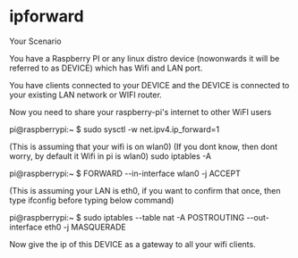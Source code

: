 # ipforward
Your Scenario 

You have a Raspberry PI or any linux distro device (nowonwards it will be referred to as DEVICE) which has Wifi and LAN port. 

You have clients connected to your DEVICE and the DEVICE is connected to your existing LAN network or WIFI router. 

Now you need to share your raspberry-pi's internet to other WiFI users


pi@raspberrypi:~ $ sudo sysctl -w net.ipv4.ip_forward=1

(This is assuming that your wifi is on wlan0) (If you dont know, then dont worry, by default it Wifi in pi is wlan0) sudo iptables -A 

pi@raspberrypi:~ $ FORWARD --in-interface wlan0 -j ACCEPT

(This is assuming your LAN is eth0, if you want to confirm that once, then type ifconfig before typing below command) 

pi@raspberrypi:~ $ sudo iptables --table nat -A POSTROUTING --out-interface eth0 -j MASQUERADE

Now give the ip of this DEVICE as a gateway to all your wifi clients.
